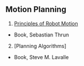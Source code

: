 ## Motion Planning
1. [Principles of Robot Motion](./Principles_of_Robot_Motion.md)
  - Book, Sebastian Thrun
2. [Planning Algorithms]
  - Book, Steve M. Lavalle
